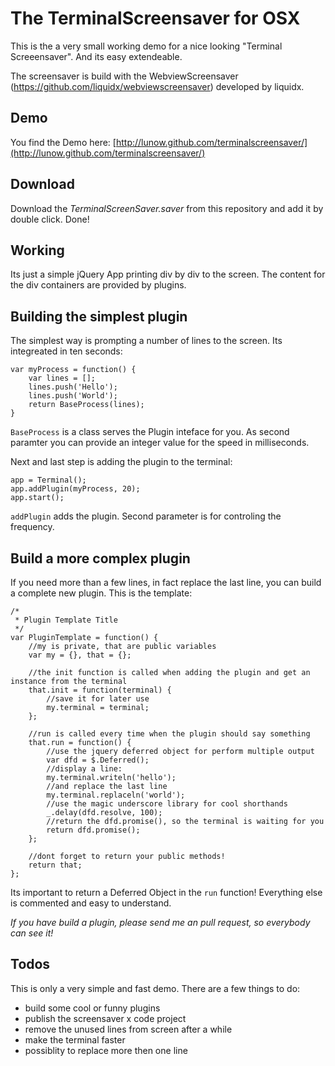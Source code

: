 The TerminalScreensaver for OSX
===============================

This is the a very small working demo for a nice looking "Terminal Screeensaver". And its easy extendeable.

The screensaver is build with the WebviewScreensaver (https://github.com/liquidx/webviewscreensaver) developed by liquidx.


Demo
----
You find the Demo here: [http://lunow.github.com/terminalscreensaver/](http://lunow.github.com/terminalscreensaver/)



Download
--------
Download the *TerminalScreenSaver.saver* from this repository and add it by double click. Done!


Working
-------
Its just a simple jQuery App printing div by div to the screen. The content for the div containers are provided by plugins.


Building the simplest plugin
----------------------------
The simplest way is prompting a number of lines to the screen. Its integreated in ten seconds:

	var myProcess = function() {
		var lines = [];
		lines.push('Hello');
		lines.push('World');
		return BaseProcess(lines);
	}

`BaseProcess` is a class serves the Plugin inteface for you. As second paramter you can provide an integer value for the speed in milliseconds.

Next and last step is adding the plugin to the terminal:

	app = Terminal();
	app.addPlugin(myProcess, 20);
	app.start();

`addPlugin` adds the plugin. Second parameter is for controling the frequency.


Build a more complex plugin
---------------------------

If you need more than a few lines, in fact replace the last line, you can build a complete new plugin. This is the template:

	/*
	 * Plugin Template Title
	 */
	var PluginTemplate = function() {
		//my is private, that are public variables
		var my = {}, that = {};

		//the init function is called when adding the plugin and get an instance from the terminal
		that.init = function(terminal) {
			//save it for later use
			my.terminal = terminal;
		};

		//run is called every time when the plugin should say something
		that.run = function() {
			//use the jquery deferred object for perform multiple output
			var dfd = $.Deferred();
			//display a line:
			my.terminal.writeln('hello');
			//and replace the last line
			my.terminal.replaceln('world');
			//use the magic underscore library for cool shorthands
			_.delay(dfd.resolve, 100);
			//return the dfd.promise(), so the terminal is waiting for you
			return dfd.promise();
		};

		//dont forget to return your public methods!
		return that;
	};

Its important to return a Deferred Object in the `run` function! Everything else is commented and easy to understand.

*If you have build a plugin, please send me an pull request, so everybody can see it!*


Todos
-----
This is only a very simple and fast demo. There are a few things to do:

- build some cool or funny plugins
- publish the screensaver x code project
- remove the unused lines from screen after a while
- make the terminal faster
- possiblity to replace more then one line